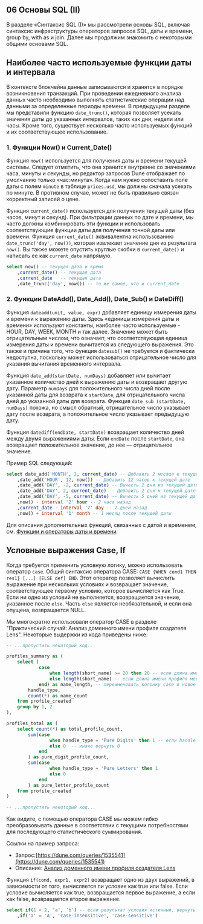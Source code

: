 ## 06 Основы SQL (II)

В разделе «Синтаксис SQL (I)» мы рассмотрели основы SQL, включая синтаксис инфраструктуры операторов запросов SQL, даты и времени, group by, with as и join. Далее мы продолжим знакомить с некоторыми общими основами SQL.

## Наиболее часто используемые функции даты и интервала

В контексте блокчейна данные записываются и хранятся в порядке возникновения транзакций. При проведении ежедневного анализа данных часто необходимо выполнять статистические операции над данными за определенные периоды времени. В предыдущем разделе мы представили функцию `date_trunc()`, которая позволяет усекать значения даты до указанных интервалов, таких как дни, недели или часы. Кроме того, существует несколько часто используемых функций и их соответствующее использование.

### 1. Функции Now() и Current_Date()

Функция `now()` используется для получения даты и времени текущей системы. Следует отметить, что она хранится внутренне со значениями часа, минуты и секунды, но редактор запросов Dune отображает по умолчанию только «час:минута». Когда нам нужно сопоставить поле даты с полем `minute` в таблице `prices.usd`, мы должны сначала усекать по минуте. В противном случае, может не быть правильно связан корректный записей о цене.

Функция `current_date()` используется для получения текущей даты (без часов, минут и секунд). При фильтрации данных по дате и времени, мы часто должны комбинировать эти функции и использовать соответствующие функции даты для получения точной даты или времени. Функция `current_date()` эквивалентна использованию `date_trunc('day', now())`, которая извлекает значение дня из результата `now()`. Вы также можете опустить круглые скобки в `current_date()` и написать ее как `current_date` напрямую.

```sql
select now() -- текущая дата и время
    ,current_date() -- текущая дата
    ,current_date   -- текущая дата
    ,date_trunc('day', now()) -- то же самое, что и current_date
```

### 2. Функции DateAdd(), Date_Add(), Date_Sub() и DateDiff()

Функция `dateadd(unit, value, expr)` добавляет единицу измерения даты и времени к выражению даты. Здесь «единицы измерения даты и времени» используют константы, наиболее часто используемые - HOUR, DAY, WEEK, MONTH и так далее. Значение может быть отрицательным числом, что означает, что соответствующая единица измерения даты и времени вычитается из следующего выражения. Это также и причина того, что функция `datesub()` не требуется и фактически недоступна, поскольку может использоваться отрицательное число для указания вычитания временного интервала.

Функция `date_add(startDate, numDays)` добавляет или вычитает указанное количество дней к выражению даты и возвращает другую дату. Параметр `numDays` для положительного числа дней после указанной даты для возврата к `startDate`, для отрицательного числа дней до указанной даты для возврата. Функция `date_sub (startDate, numDays)` похожа, но смысл обратный, отрицательное число указывает дату после возврата, а положительное число указывает предыдущую дату.

Функция `datediff(endDate, startDate)` возвращает количество дней между двумя выражениями даты. Если `endDate` после `startDate`, она возвращает положительное значение, до нее — отрицательное значение.

Пример SQL следующий:

```sql
select date_add('MONTH', 2, current_date) -- Добавить 2 месяца к текущей дате
    ,date_add('HOUR', 12, now()) -- Добавить 12 часов к текущей дате
    ,date_add('DAY', -2, current_date) -- Вычесть 2 дня из текущей даты
    ,date_add('DAY', 2, current_date) -- Добавить 2 дня к текущей дате
    ,date_add('DAY', -5, current_date) -- Вычесть 5 дней из текущей даты
    ,now() - interval '2' hour -- 2 часа назад
    ,current_date - interval '7' day -- 7 дней назад
    ,now() + interval '1' month -- 1 месяц после текущей даты
```

Для описания дополнительных функций, связанных с датой и временем, см. [Функции и операторы даты и времени](https://trino.io/docs/current/functions/datetime.html)
## Условные выражения Case, If

Когда требуется применить условную логику, можно использовать оператор `case`. Общий синтаксис оператора CASE: `CASE {WHEN cond1 THEN res1} [...] [ELSE def] END`. Этот оператор позволяет вычислить выражение при нескольких условиях и возвращает значение, соответствующее первому условию, которое вычисляется как True. Если ни одно из условий не выполняется, возвращается значение, указанное после `else`. Часть `else` является необязательной, и если она опущена, возвращается NULL.

Мы многократно использовали оператор CASE в разделе "Практический случай: Анализ доменного имени профиля создателя Lens". Некоторые выдержки из кода приведены ниже:

``` sql
-- ...пропустить некоторый код...

profiles_summary as (
    select (
            case
                when length(short_name) >= 20 then 20 -- если длина имени профиля больше 20, то установить значение 20
                else length(short_name) -- если длина имени профиля меньше 20, использовать исходную длину
            end) as name_length, -- переименовать колонку case в новое имя
        handle_type,
        count(*) as name_count
    from profile_created
    group by 1, 2
),

profiles_total as (
    select count(*) as total_profile_count,
        sum(case
                when handle_type = 'Pure Digits' then 1 -- если handle_type равен 'Pure Digits', вернуть 1
                else 0  -- иначе вернуть 0
            end
        ) as pure_digit_profile_count,
        sum(case 
                when handle_type = 'Pure Letters' then 1 
                else 0  
            end
        ) as pure_letter_profile_count
    from profile_created
)

-- ...пропустить некоторый код...
```

Как видите, с помощью оператора CASE мы можем гибко преобразовывать данные в соответствии с текущими потребностями для последующего статистического суммирования.

Ссылки на пример запроса:

- Запрос:[https://dune.com/queries/1535541](https://dune.com/queries/1535541)
- Описание: [Анализ доменного имени профиля создателя Lens](https://sixdegreelab.gitbook.io/mastering-chain-analytics/ru-men-jiao-cheng/06_pratical_case_lens_protocol)

Функция `if(cond, expr1, expr2)` возвращает одно из двух выражений, в зависимости от того, вычисляется ли условие как true или false. Если условие вычисляется как true, возвращается первое выражение, а если как false, возвращается второе выражение.

``` sql
select if(1 < 2, 'a', 'b') -- если результат условия истинный, вернуть 'a', иначе вернуть 'b'
    ,if('a' = 'A', 'case-insensitive', 'case-sensitive') 
 ```
